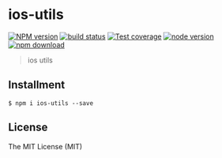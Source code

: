 # ios-utils

[![NPM version][npm-image]][npm-url]
[![build status][travis-image]][travis-url]
[![Test coverage][coveralls-image]][coveralls-url]
[![node version][node-image]][node-url]
[![npm download][download-image]][download-url]

[npm-image]: https://img.shields.io/npm/v/ios-utils.svg?style=flat-square
[npm-url]: https://npmjs.org/package/ios-utils
[travis-image]: https://img.shields.io/travis/macacajs/ios-utils.svg?style=flat-square
[travis-url]: https://travis-ci.org/macacajs/ios-utils
[coveralls-image]: https://img.shields.io/coveralls/macacajs/ios-utils.svg?style=flat-square
[coveralls-url]: https://coveralls.io/r/macacajs/ios-utils?branch=master
[node-image]: https://img.shields.io/badge/node.js-%3E=_0.10-green.svg?style=flat-square
[node-url]: http://nodejs.org/download/
[download-image]: https://img.shields.io/npm/dm/ios-utils.svg?style=flat-square
[download-url]: https://npmjs.org/package/ios-utils

> ios utils

## Installment

```shell
$ npm i ios-utils --save
```

## License

The MIT License (MIT)
